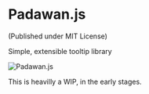 Padawan.js
==========
(Published under MIT License)

Simple, extensible tooltip library

![Padawan.js](https://hostr.co/file/BnGRX5gNKzis/padawan.png)

This is heavilly a WIP, in the early stages.
